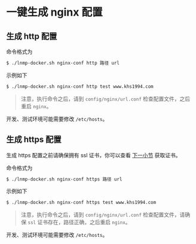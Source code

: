 # 一键生成 nginx 配置

## 生成 http 配置

命令格式为

```bash
$ ./lnmp-docker.sh nginx-conf http 路径 url
```

示例如下

```bash
$ ./lnmp-docker.sh nginx-conf http test www.khs1994.com
```

>注意，执行命令之后，请到 `config/nginx/url.conf` 检查配置文件，之后重启 `nginx`。

开发、测试环境可能需要修改 `/etc/hosts`。

## 生成 https 配置

生成 https 配置之前请确保拥有 ssl 证书，你可以查看 [下一小节](nginx-with-https.md) 获取证书。

命令格式为

```bash
$ ./lnmp-docker.sh nginx-conf https 路径 url
```

示例如下

```bash
$ ./lnmp-docker.sh nginx-conf https test www.khs1994.com
```

>注意，执行命令之后，请到 `config/nginx/url.conf` 检查配置文件，请确保 `ssl` 证书存在，路径正确，之后重启 `nginx`。

开发、测试环境可能需要修改 `/etc/hosts`。
